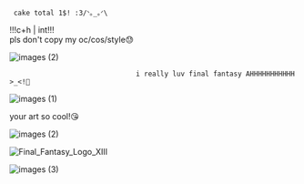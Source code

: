      cake total 1$! :3/⁠ᐠ⁠｡_⁠｡⁠ᐟ⁠\



!!!c+h | int!!!                     
pls don't copy my oc/cos/style😓






![images (2)](https://github.com/user-attachments/assets/dcd65028-2924-4718-bc56-1ba577295cdb)




                              
                                   i really luv final fantasy AHHHHHHHHHHH >_<!💢



![images (1)](https://github.com/user-attachments/assets/66032dd9-14ad-4b2d-9fea-441d5f9331fc)

your art so cool!😘



                                      
![images (2)](https://github.com/user-attachments/assets/c4f7342c-b446-45df-8d0a-552ef6686e74)


![Final_Fantasy_Logo_XIII](https://github.com/user-attachments/assets/f8ca9e4a-6d9b-464d-b8bb-a2c0fda209c1)


![images (3)](https://github.com/user-attachments/assets/7186ffa8-9fcd-48fe-8340-13f56b03b2c0)


